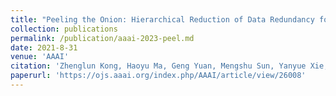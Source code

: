 ```yaml
---
title: "Peeling the Onion: Hierarchical Reduction of Data Redundancy for Efficient Vision Transformer Training"
collection: publications
permalink: /publication/aaai-2023-peel.md
date: 2021-8-31
venue: 'AAAI'
citation: 'Zhenglun Kong, Haoyu Ma, Geng Yuan, Mengshu Sun, Yanyue Xie, Peiyan Dong, Xuan Shen, Hao Tang, Minghai Qin, Tianlong Chen, Xiaolong Ma, Xiaohui Xie, Zhangyang Wang, Yanzhi Wang'
paperurl: 'https://ojs.aaai.org/index.php/AAAI/article/view/26008'
---
```

